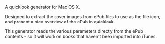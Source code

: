 A quicklook generator for Mac OS X. 

Designed to extract the cover images from ePub files to use as the file icon, and present a nice overview of the ePub in quicklook.

This generator reads the various parameters directly from the ePub contents - so it will work on books that haven't been imported into iTunes.
